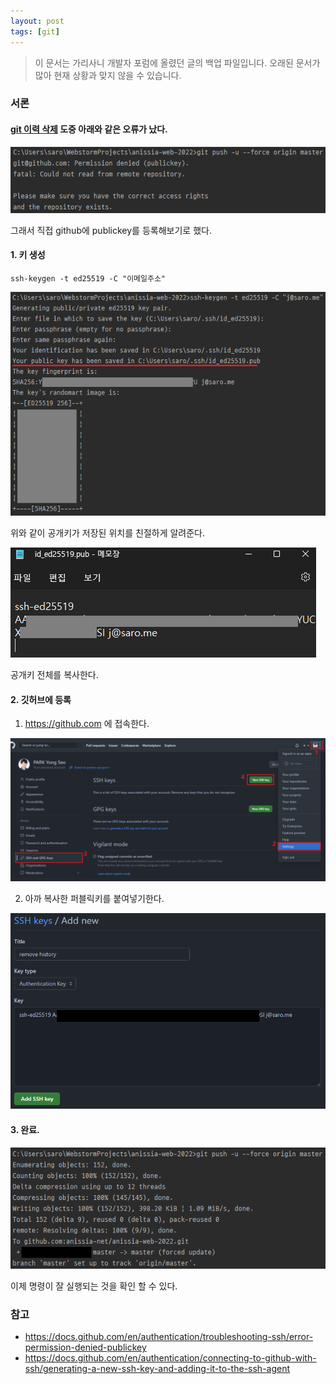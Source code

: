 ```yaml
---
layout: post
tags: [git]
---
```


> 이 문서는 가리사니 개발자 포럼에 올렸던 글의 백업 파일입니다.
오래된 문서가 많아 현재 상황과 맞지 않을 수 있습니다.

### 서론
#### [git 이력 삭제](https://gs.saro.me/lab?topicId=390) 도중 아래와 같은 오류가 났다.

![설명](/file/forum/ed82ed97-c6c3-4b9f-98cb-7bbc4ace9715.png)

그래서 직접 github에 publickey를 등록해보기로 했다.

#### 1. 키 생성
```
ssh-keygen -t ed25519 -C "이메일주소"
```
![설명](/file/forum/2569c662-3c31-45f7-8dc4-b4eb5048bc0f.png)

위와 같이 공개키가 저장된 위치를 친절하게 알려준다.

![설명](/file/forum/33d7defe-0be6-4929-a373-2e6af7d8257d.png)

공개키 전체를 복사한다.

#### 2. 깃허브에 등록
1. https://github.com 에 접속한다.

![설명](/file/forum/309ea427-ca19-4c26-b425-b39e77a108a8.png)

2. 아까 복사한 퍼블릭키를 붙여넣기한다.


![설명](/file/forum/861fea5b-6cfd-4882-90e2-dc7dd44ff80c.png)

#### 3. 완료.

![설명](/file/forum/f688ced3-dbda-4326-9afc-a733818a7e16.png)

이제 명령이 잘 실행되는 것을 확인 할 수 있다.





### 참고
- https://docs.github.com/en/authentication/troubleshooting-ssh/error-permission-denied-publickey
- https://docs.github.com/en/authentication/connecting-to-github-with-ssh/generating-a-new-ssh-key-and-adding-it-to-the-ssh-agent
